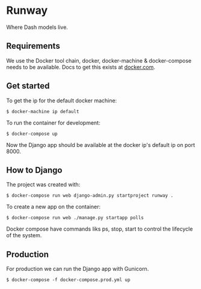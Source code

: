 # Runway
Where Dash models live.


## Requirements
We use the Docker tool chain, docker, docker-machine & docker-compose needs to be available. Docs to get this exists at [docker.com](https://www.docker.com).


## Get started
To get the ip for the default docker machine:

```shell
$ docker-machine ip default
```

To run the container for development:
```shell
$ docker-compose up
```
Now the Django app should be available at the docker ip's default ip on port 8000.


## How to Django

The project was created with:
```shell
$ docker-compose run web django-admin.py startproject runway .
```

To create a new app on the container:
```shell
$ docker-compose run web ./manage.py startapp polls
```

Docker compose have commands liks ps, stop, start to control the lifecycle of the system.


## Production
For production we can run the Django app with Gunicorn.

```shell
$ docker-compose -f docker-compose.prod.yml up
```
